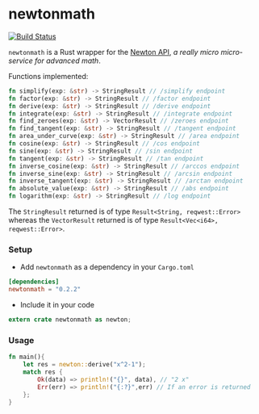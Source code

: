 # newtonmath
[![Build Status](https://travis-ci.org/anaskhan96/newtonmath.svg?branch=master)](https://travis-ci.org/anaskhan96/newtonmath)

`newtonmath` is a Rust wrapper for the [Newton API](https://github.com/aunyks/newton-api), *a really micro micro-service for advanced math*.

Functions implemented:
```rust
fn simplify(exp: &str) -> StringResult // /simplify endpoint
fn factor(exp: &str) -> StringResult // /factor endpoint
fn derive(exp: &str) -> StringResult // /derive endpoint
fn integrate(exp: &str) -> StringResult // /integrate endpoint
fn find_zeroes(exp: &str) -> VectorResult // /zeroes endpoint
fn find_tangent(exp: &str) -> StringResult // /tangent endpoint
fn area_under_curve(exp: &str) -> StringResult // /area endpoint
fn cosine(exp: &str) -> StringResult // /cos endpoint
fn sine(exp: &str) -> StringResult // /sin endpoint
fn tangent(exp: &str) -> StringResult // /tan endpoint
fn inverse_cosine(exp: &str) -> StringResult // /arccos endpoint
fn inverse_sine(exp: &str) -> StringResult // /arcsin endpoint
fn inverse_tangent(exp: &str) -> StringResult // /arctan endpoint
fn absolute_value(exp: &str) -> StringResult // /abs endpoint
fn logarithm(exp: &str) -> StringResult // /log endpoint
```
The `StringResult` returned is of type `Result<String, reqwest::Error>` whereas the `VectorResult` returned is of type `Result<Vec<i64>, reqwest::Error>`.

### Setup

* Add `newtonmath` as a dependency in your `Cargo.toml`
```toml
[dependencies]
newtonmath = "0.2.2"
```

* Include it in your code
```rust
extern crate newtonmath as newton;
```

### Usage
```rust
fn main(){
    let res = newton::derive("x^2-1");
    match res {
        Ok(data) => println!("{}", data), // "2 x"
        Err(err) => println!("{:?}",err) // If an error is returned
    };
}
```